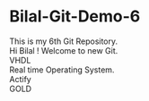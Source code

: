 # Bilal-Git-Demo-6
This is my 6th Git Repository.
<br>
Hi Bilal ! Welcome to new Git.
<br>
VHDL
<br>
Real time Operating System.
<br>
Actify
<br>
GOLD
